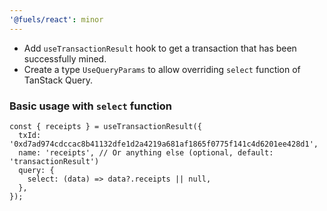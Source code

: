 ```yaml
---
'@fuels/react': minor
---
```


- Add `useTransactionResult` hook to get a transaction that has been successfully mined.
- Create a type `UseQueryParams` to allow overriding `select` function of TanStack Query.

### Basic usage with `select` function

```tsx
const { receipts } = useTransactionResult({
  txId: '0xd7ad974cdccac8b41132dfe1d2a4219a681af1865f0775f141c4d6201ee428d1',
  name: 'receipts', // Or anything else (optional, default: 'transactionResult')
  query: {
    select: (data) => data?.receipts || null,
  },
});
```
